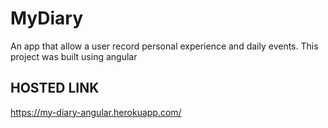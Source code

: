 # MyDiary
An app that allow a user record personal experience and daily events.
This project was built using angular

## HOSTED LINK
https://my-diary-angular.herokuapp.com/

